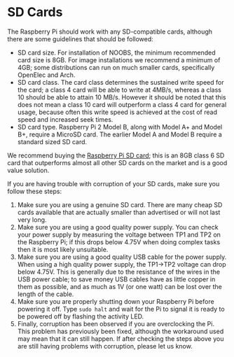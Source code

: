 # SD Cards

The Raspberry Pi should work with any SD-compatible cards, although there are some guidelines that should be followed:

- SD card size. For installation of NOOBS, the minimum recommended card size is 8GB. For image installations we recommend a minimum of 4GB; some distributions can run on much smaller cards, specifically OpenElec and Arch.
- SD card class. The card class determines the sustained write speed for the card; a class 4 card will be able to write at 4MB/s, whereas a class 10 should be able to attain 10 MB/s. However it should be noted that this does not mean a class 10 card will outperform a class 4 card for general usage, because often this write speed is achieved at the cost of read speed and increased seek times.
- SD card type. Raspberry Pi 2 Model B, along with Model A+ and Model B+, require a MicroSD card. The earlier Model A and Model B require a standard sized SD card.

We recommend buying the [Raspberry Pi SD card](http://swag.raspberrypi.org/products/noobs-8gb-sd-card); this is an 8GB class 6 SD card that outperforms almost all other SD cards on the market and is a good value solution.

If you are having trouble with corruption of your SD cards, make sure you follow these steps:

1. Make sure you are using a genuine SD card. There are many cheap SD cards available that are actually smaller than advertised or will not last very long.
2. Make sure you are using a good quality power supply. You can check your power supply by measuring the voltage between TP1 and TP2 on the Raspberry Pi; if this drops below 4.75V when doing complex tasks then it is most likely unsuitable.
3. Make sure you are using a good quality USB cable for the power supply. When using a high quality power supply, the TP1->TP2 voltage can drop below 4.75V. This is generally due to the resistance of the wires in the USB power cable; to save money USB cables have as little copper in them as possible, and as much as 1V (or one watt) can be lost over the length of the cable.
4. Make sure you are properly shutting down your Raspberry Pi before powering it off. Type `sudo halt` and wait for the Pi to signal it is ready to be powered off by flashing the activity LED.
5. Finally, corruption has been observed if you are overclocking the Pi. This problem has previously been fixed, although the workaround used may mean that it can still happen. If after checking the steps above you are still having problems with corruption, please let us know.
